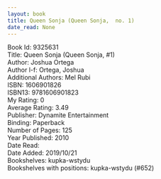 ```yaml
---
layout: book
title: Queen Sonja (Queen Sonja,  no. 1)
date_read: None
---
```


Book Id: 9325631<br />
Title: Queen Sonja (Queen Sonja, #1)<br />
Author: Joshua Ortega<br />
Author l-f: Ortega, Joshua<br />
Additional Authors: Mel Rubi<br />
ISBN: 1606901826<br />
ISBN13: 9781606901823<br />
My Rating: 0<br />
Average Rating: 3.49<br />
Publisher: Dynamite Entertainment<br />
Binding: Paperback<br />
Number of Pages: 125<br />
Year Published: 2010<br />
Date Read: <br />
Date Added: 2019/10/21<br />
Bookshelves: kupka-wstydu<br />
Bookshelves with positions: kupka-wstydu (#652)<br />

